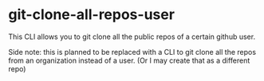 # git-clone-all-repos-user

This CLI allows you to git clone all the public repos of a certain github user.

Side note: this is planned to be replaced with a CLI to git clone all the repos from an organization instead of a user.
(Or I may create that as a different repo)